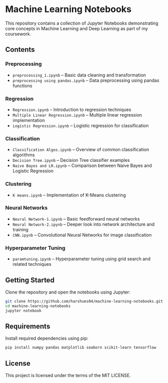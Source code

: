 # Machine Learning Notebooks

This repository contains a collection of Jupyter Notebooks demonstrating core concepts in Machine Learning and Deep Learning as part of my coursework.

## Contents

### Preprocessing
- `preprocessing_1.ipynb` – Basic data cleaning and transformation
- `preprocessing using pandas.ipynb` – Data preprocessing using pandas functions

### Regression
- `Regression.ipynb` – Introduction to regression techniques
- `Multiple Linear Regression.ipynb` – Multiple linear regression implementation
- `Logistic Regression.ipynb` – Logistic regression for classification

### Classification
- `Classification Algos.ipynb` – Overview of common classification algorithms
- `Decision Tree.ipynb` – Decision Tree classifier examples
- `Naive Bayes and LR.ipynb` – Comparison between Naive Bayes and Logistic Regression

### Clustering
- `K means.ipynb` – Implementation of K-Means clustering

### Neural Networks
- `Neural Network-1.ipynb` – Basic feedforward neural networks
- `Neural Network-2.ipynb` – Deeper look into network architecture and training
- `CNN.ipynb` – Convolutional Neural Networks for image classification

### Hyperparameter Tuning
- `paramtuning.ipynb` – Hyperparameter tuning using grid search and related techniques

## Getting Started

Clone the repository and open the notebooks using Jupyter:

```bash
git clone https://github.com/harshues04/machine-learning-notebooks.git
cd machine-learning-notebooks
jupyter notebook
```

## Requirements

Install required dependencies using pip:

```bash
pip install numpy pandas matplotlib seaborn scikit-learn tensorflow
```

## License

This project is licensed under the terms of the MIT LICENSE.
